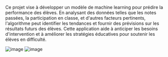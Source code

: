 Ce projet vise à développer un modèle de machine learning pour prédire la performance des élèves. En analysant des données telles que les notes passées, la participation en classe, et d'autres facteurs pertinents, l'algorithme peut identifier les tendances et fournir des prévisions sur les résultats futurs des élèves. Cette application aide à anticiper les besoins d'intervention et à améliorer les stratégies éducatives pour soutenir les élèves en difficulté.

![image](https://github.com/TahaManna07/Students-Performance-Prediction/assets/43857744/7b1bb0cc-379e-4729-822e-9695aac36495)
![image](https://github.com/TahaManna07/Students-Performance-Prediction/assets/43857744/576bfc02-43b0-4a51-ad86-76f0caf0eac7)
